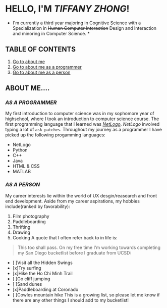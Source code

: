 # **HELLO, I'M _TIFFANY ZHONG_!** 
* I'm currently a third year majoring in Cognitive Science with a Specialization in ~~Human Computer Interaction~~ Design and Interaction and minoring in Computer Science. *
## TABLE OF CONTENTS
1. [Go to about me](#about-me) 
2. [Go to about me as a programmer](#as-a-programmer)
3. [Go to about me as a person](#as-a-person)
## **ABOUT ME....**
### ***AS A PROGRAMMER***
My first introduction to computer science was in my sophomore year of highschool, where I took an introduction to computer science course. The first programming language that I learned was [*NetLogo*](https://ccl.northwestern.edu/netlogo/). *NetLogo* involved typing a lot of `ask patches`. Throughout my journey as a programmer I have picked up the following progamming languages:
- NetLogo
- Python
- C++
- Java
- HTML & CSS
- MATLAB
### ***AS A PERSON***
My career interests lie within the world of UX desgin/reasearch and front end development. Aside from my career aspirations, my hobbies include(ranked by favorability):
1. Film photography 
2. Paddleboarding 
3. Thrifting
4. Drawing 
5. Cooking
A quote that I often refer back to in life is:
> This too shall pass.
On my free time I'm working towards completing my San Diego bucketlist before I graduate from UCSD: 
- [ ]Visit all the Hidden Swings
- [x]Try surfing
- [x]Hike the Ho Chi Minh Trail
- [ ]Go cliff jumping
- [ ]Sand dunes
- [x]Paddleboarding at Coronado
- [ ]Cowles mountain hike
This is a growing list, so please let me know if there are any other things I should add to my bucketlist! 